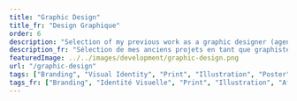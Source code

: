 ```yaml
---
title: "Graphic Design"
title_fr: "Design Graphique"
order: 6
description: "Selection of my previous work as a graphic designer (agency works, freelancing, side projects)."
description_fr: "Sélection de mes anciens projets en tant que graphiste (travaux en agence, freelance, side projects)."
featuredImage: ../../images/development/graphic-design.png
url: "/graphic-design"
tags: ["Branding", "Visual Identity", "Print", "Illustration", "Poster"]
tags_fr: ["Branding", "Identité Visuelle", "Print", "Illustration", "Affiche"]
---
```

